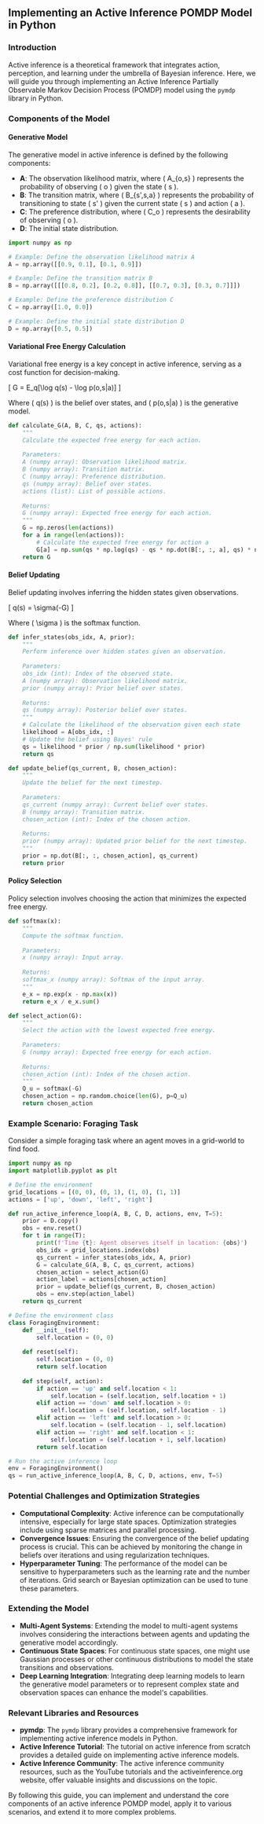 ## Implementing an Active Inference POMDP Model in Python
### Introduction

Active inference is a theoretical framework that integrates action, perception, and learning under the umbrella of Bayesian inference. Here, we will guide you through implementing an Active Inference Partially Observable Markov Decision Process (POMDP) model using the `pymdp` library in Python.

### Components of the Model

#### Generative Model
The generative model in active inference is defined by the following components:
- **A**: The observation likelihood matrix, where \( A_{o,s} \) represents the probability of observing \( o \) given the state \( s \).
- **B**: The transition matrix, where \( B_{s',s,a} \) represents the probability of transitioning to state \( s' \) given the current state \( s \) and action \( a \).
- **C**: The preference distribution, where \( C_o \) represents the desirability of observing \( o \).
- **D**: The initial state distribution.

```python
import numpy as np

# Example: Define the observation likelihood matrix A
A = np.array([[0.9, 0.1], [0.1, 0.9]])

# Example: Define the transition matrix B
B = np.array([[[0.8, 0.2], [0.2, 0.8]], [[0.7, 0.3], [0.3, 0.7]]])

# Example: Define the preference distribution C
C = np.array([1.0, 0.0])

# Example: Define the initial state distribution D
D = np.array([0.5, 0.5])
```

#### Variational Free Energy Calculation
Variational free energy is a key concept in active inference, serving as a cost function for decision-making.

\[ G = E_q[\log q(s) - \log p(o,s|a)] \]

Where \( q(s) \) is the belief over states, and \( p(o,s|a) \) is the generative model.

```python
def calculate_G(A, B, C, qs, actions):
    """
    Calculate the expected free energy for each action.
    
    Parameters:
    A (numpy array): Observation likelihood matrix.
    B (numpy array): Transition matrix.
    C (numpy array): Preference distribution.
    qs (numpy array): Belief over states.
    actions (list): List of possible actions.
    
    Returns:
    G (numpy array): Expected free energy for each action.
    """
    G = np.zeros(len(actions))
    for a in range(len(actions)):
        # Calculate the expected free energy for action a
        G[a] = np.sum(qs * np.log(qs) - qs * np.dot(B[:, :, a], qs) * np.dot(A, C))
    return G
```

#### Belief Updating
Belief updating involves inferring the hidden states given observations.

\[ q(s) = \sigma(-G) \]

Where \( \sigma \) is the softmax function.

```python
def infer_states(obs_idx, A, prior):
    """
    Perform inference over hidden states given an observation.
    
    Parameters:
    obs_idx (int): Index of the observed state.
    A (numpy array): Observation likelihood matrix.
    prior (numpy array): Prior belief over states.
    
    Returns:
    qs (numpy array): Posterior belief over states.
    """
    # Calculate the likelihood of the observation given each state
    likelihood = A[obs_idx, :]
    # Update the belief using Bayes' rule
    qs = likelihood * prior / np.sum(likelihood * prior)
    return qs

def update_belief(qs_current, B, chosen_action):
    """
    Update the belief for the next timestep.
    
    Parameters:
    qs_current (numpy array): Current belief over states.
    B (numpy array): Transition matrix.
    chosen_action (int): Index of the chosen action.
    
    Returns:
    prior (numpy array): Updated prior belief for the next timestep.
    """
    prior = np.dot(B[:, :, chosen_action], qs_current)
    return prior
```

#### Policy Selection
Policy selection involves choosing the action that minimizes the expected free energy.

```python
def softmax(x):
    """
    Compute the softmax function.
    
    Parameters:
    x (numpy array): Input array.
    
    Returns:
    softmax_x (numpy array): Softmax of the input array.
    """
    e_x = np.exp(x - np.max(x))
    return e_x / e_x.sum()

def select_action(G):
    """
    Select the action with the lowest expected free energy.
    
    Parameters:
    G (numpy array): Expected free energy for each action.
    
    Returns:
    chosen_action (int): Index of the chosen action.
    """
    Q_u = softmax(-G)
    chosen_action = np.random.choice(len(G), p=Q_u)
    return chosen_action
```

### Example Scenario: Foraging Task

Consider a simple foraging task where an agent moves in a grid-world to find food.

```python
import numpy as np
import matplotlib.pyplot as plt

# Define the environment
grid_locations = [(0, 0), (0, 1), (1, 0), (1, 1)]
actions = ['up', 'down', 'left', 'right']

def run_active_inference_loop(A, B, C, D, actions, env, T=5):
    prior = D.copy()
    obs = env.reset()
    for t in range(T):
        print(f'Time {t}: Agent observes itself in location: {obs}')
        obs_idx = grid_locations.index(obs)
        qs_current = infer_states(obs_idx, A, prior)
        G = calculate_G(A, B, C, qs_current, actions)
        chosen_action = select_action(G)
        action_label = actions[chosen_action]
        prior = update_belief(qs_current, B, chosen_action)
        obs = env.step(action_label)
    return qs_current

# Define the environment class
class ForagingEnvironment:
    def __init__(self):
        self.location = (0, 0)
    
    def reset(self):
        self.location = (0, 0)
        return self.location
    
    def step(self, action):
        if action == 'up' and self.location < 1:
            self.location = (self.location, self.location + 1)
        elif action == 'down' and self.location > 0:
            self.location = (self.location, self.location - 1)
        elif action == 'left' and self.location > 0:
            self.location = (self.location - 1, self.location)
        elif action == 'right' and self.location < 1:
            self.location = (self.location + 1, self.location)
        return self.location

# Run the active inference loop
env = ForagingEnvironment()
qs = run_active_inference_loop(A, B, C, D, actions, env, T=5)
```

### Potential Challenges and Optimization Strategies

- **Computational Complexity**: Active inference can be computationally intensive, especially for large state spaces. Optimization strategies include using sparse matrices and parallel processing.
- **Convergence Issues**: Ensuring the convergence of the belief updating process is crucial. This can be achieved by monitoring the change in beliefs over iterations and using regularization techniques.
- **Hyperparameter Tuning**: The performance of the model can be sensitive to hyperparameters such as the learning rate and the number of iterations. Grid search or Bayesian optimization can be used to tune these parameters.

### Extending the Model

- **Multi-Agent Systems**: Extending the model to multi-agent systems involves considering the interactions between agents and updating the generative model accordingly.
- **Continuous State Spaces**: For continuous state spaces, one might use Gaussian processes or other continuous distributions to model the state transitions and observations.
- **Deep Learning Integration**: Integrating deep learning models to learn the generative model parameters or to represent complex state and observation spaces can enhance the model's capabilities.

### Relevant Libraries and Resources

- **pymdp**: The `pymdp` library provides a comprehensive framework for implementing active inference models in Python.
- **Active Inference Tutorial**: The tutorial on active inference from scratch provides a detailed guide on implementing active inference models.
- **Active Inference Community**: The active inference community resources, such as the YouTube tutorials and the activeinference.org website, offer valuable insights and discussions on the topic.

By following this guide, you can implement and understand the core components of an active inference POMDP model, apply it to various scenarios, and extend it to more complex problems.
